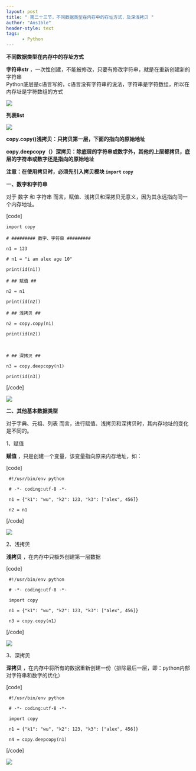 ```yaml
---
layout: post
title: " 第二十三节，不同数据类型在内存中的存址方式，及深浅拷贝 "
author: "Ans1ble"
header-style: text
tags:
      - Python
---
```


**不同数据类型在内存中的存址方式**

**字符串str** ，一次性创建，不能被修改，只要有修改字符串，就是在重新创建新的字符串  
Python底层是c语言写的，c语言没有字符串的说法，字符串是字符数组，所以在内存址是字符数组的方式

![](https://images2015.cnblogs.com/blog/955761/201607/955761-20160706170844483-1621259156.png)



**列表list**

![](https://images2015.cnblogs.com/blog/955761/201607/955761-20160707141744921-136322862.png)



**copy.copy()浅拷贝：只拷贝第一层，下面的指向的原始地址**

**copy.deepcopy（）深拷贝：除底层的字符串或数字外，其他的上层都拷贝，底层的字符串或数字还是指向的原始地址**

**注意：在使用拷贝时，必须先引入拷贝模块  `import` `copy`**



**一、数字和字符串**

对于 数字 和 字符串 而言，赋值、浅拷贝和深拷贝无意义，因为其永远指向同一个内存地址。

[code]

    import copy
    # ######### 数字、字符串 #########
    n1 = 123
    # n1 = "i am alex age 10"
    print(id(n1))
    # ## 赋值 ##
    n2 = n1
    print(id(n2))
    # ## 浅拷贝 ##
    n2 = copy.copy(n1)
    print(id(n2))
      
    # ## 深拷贝 ##
    n3 = copy.deepcopy(n1)
    print(id(n3))
[/code]

![](https://images2015.cnblogs.com/blog/955761/201607/955761-20160707141822514-1813047048.png)



**二、其他基本数据类型**

对于字典、元祖、列表 而言，进行赋值、浅拷贝和深拷贝时，其内存地址的变化是不同的。

1、赋值

**赋值** ，只是创建一个变量，该变量指向原来内存地址，如：

[code]

     #!/usr/bin/env python
     # -*- coding:utf-8 -*-
     n1 = {"k1": "wu", "k2": 123, "k3": ["alex", 456]} 
     n2 = n1
[/code]

![](https://images2015.cnblogs.com/blog/955761/201607/955761-20160707143034092-2090968626.png)



2、浅拷贝

**浅拷贝** ，在内存中只额外创建第一层数据

[code]

     #!/usr/bin/env python
     # -*- coding:utf-8 -*-
     import copy
     n1 = {"k1": "wu", "k2": 123, "k3": ["alex", 456]}
     n3 = copy.copy(n1)
[/code]

![](https://images2015.cnblogs.com/blog/955761/201607/955761-20160707143230217-1305022453.png)



3、深拷贝

**深拷贝** ，在内存中将所有的数据重新创建一份（排除最后一层，即：python内部对字符串和数字的优化）

[code]

     #!/usr/bin/env python
     # -*- coding:utf-8 -*-
     import copy  
     n1 = {"k1": "wu", "k2": 123, "k3": ["alex", 456]}
     n4 = copy.deepcopy(n1)
[/code]

![](https://images2015.cnblogs.com/blog/955761/201607/955761-20160707143406967-1855456279.png)



